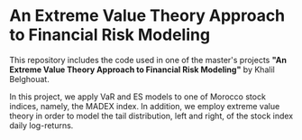 # An Extreme Value Theory Approach to Financial Risk Modeling

This repository includes the code used in one of the master's projects **"An Extreme Value Theory Approach to Financial Risk Modeling"** by Khalil Belghouat.

In this project, we apply VaR and ES models to one of Morocco stock indices, namely, the MADEX index. In addition, we employ extreme value theory in order to model the tail distribution, left and right, of the stock index daily log-returns.
